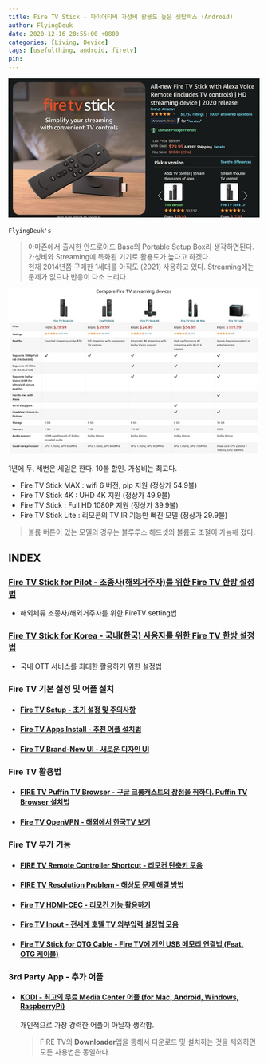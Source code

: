 ```yaml
---
title: Fire TV Stick - 파이어티비 가성비 활용도 높은 셋탑박스 (Android)
author: FlyingDeuk
date: 2020-12-16 20:55:00 +0800
categories: [Living, Device]
tags: [usefulthing, android, firetv]
pin:
---
```


![fire](/img/living/fire/stick.jpg)


`FlyingDeuk's`
> 아마존에서 출시한 안드로이드 Base의 Portable Setup Box라 생각하면된다.  <br>
가성비와 Streaming에 특화된 기기로 활용도가 높다고 하겠다. <br>
현재 2014년쯤 구매한 1세대를 아직도 (2021) 사용하고 있다. Streaming에는 문제가 없으나 반응이 다소 느리다.

![fire](/img/living/fire/firetvpilot1.jpg)

1년에 두, 세번은 세일은 한다. 10불 할인. 가성비는 최고다.

- Fire TV Stick MAX : wifi 6 버전, pip 지원 (정상가 54.9불)<br>
- Fire TV Stick 4K : UHD 4K 지원 (정상가 49.9불)<br>
- Fire TV Stick : Full HD 1080P 지원 (정상가 39.9불)<br>
- Fire TV Stick Lite : 리모콘의 TV IR 기능만 빠진 모델 (정상가 29.9불)<br>
> 볼륨 버튼이 있는 모델의 경우는 블루투스 해드셋의 볼륨도 조절이 가능해 졌다.

## INDEX

### [Fire TV Stick for Pilot - 조종사(해외거주자)를 위한 Fire TV 한방 설정법](/posts/FireTV-pilot/)
- 해외체류 조종사/해외거주자를 위한 FireTV setting법

### [Fire TV Stick for Korea - 국내(한국) 사용자를 위한 Fire TV 한방 설정법](/posts/FireTV-korea/)
- 국내 OTT 서비스를 최대한 활용하기 위한 설정법

### Fire TV 기본 설정 및 어플 설치
- #### [Fire TV Setup - 초기 설정 및 주의사항](/posts/Fire-TV/)

- #### [Fire TV Apps Install - 추천 어플 설치법](/posts/Fire-TV1/)

- #### [Fire TV Brand-New UI - 새로운 디자인 UI](/posts/FireTV-new/)

### Fire TV 활용법
- #### [FIRE TV Puffin TV Browser - 구글 크롬캐스트의 장점을 취하다. Puffin TV Browser 설치법](/posts/FireTV-puffin/)

- #### [Fire TV OpenVPN  - 해외에서 한국TV 보기](/posts/Fire-TV-VPN/)

### Fire TV 부가 기능
- #### [FIRE TV Remote Controller Shortcut - 리모컨 단축키 모음](/posts/FireTV-remote/)

- #### [FIRE TV Resolution Problem - 해상도 문제 해결 방법](/posts/FireTV-resolution/)

- #### [Fire TV HDMI-CEC - 리모컨 기능 활용하기](/posts/FireHDMI/)

- #### [Fire TV Input - 전세계 호텔 TV 외부입력 설정법 모음](/posts/TVinput/)

- #### [Fire TV Stick for OTG Cable - Fire TV에 개인 USB 메모리 연결법 (Feat. OTG 케이블)](/posts/FireTVOTG/)

### 3rd Party App - 추가 어플

- #### [KODI - 최고의 무료 Media Center 어플 (for Mac, Android, Windows, RaspberryPi)](/posts/KODI/)
  개인적으로 가장 강력한 어플이 아닐까 생각함.
  >FIRE TV의 **Downloader**앱을 통해서 다운로드 및 설치하는 것을 제외하면 모든 사용법은 동일하다.
